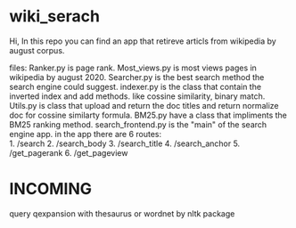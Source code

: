# wiki_serach
Hi, 
In this repo you can find an app that retireve articls from wikipedia by august corpus.

files:
  Ranker.py is page rank.
  Most_views.py is most views pages in wikipedia by august 2020.
  Searcher.py is the best search method the search engine could suggest.
  indexer.py is the class that contain the inverted index and add methods. like cossine similarity, binary match.
  Utils.py is class that upload and return the doc titles and return normalize doc for cossine similarty formula.
  BM25.py have a class that impliments the BM25 ranking method.
  search_frontend.py is the "main" of the search engine app. in the app there are 6 routes:     
    1. /search
    2. /search_body
    3. /search_title
    4. /search_anchor
    5. /get_pagerank
    6. /get_pageview

# INCOMING
query qexpansion with thesaurus or wordnet by nltk package
